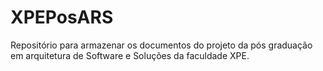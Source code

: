# XPEPosARS
Repositório para armazenar os documentos do projeto da pós graduação em arquitetura de Software e Soluções da faculdade XPE.
